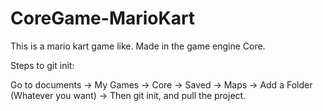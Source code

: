# CoreGame-MarioKart
This is a mario kart game like. Made in the game engine Core.


Steps to git init: 

Go to documents -> My Games -> Core -> Saved -> Maps -> Add a Folder (Whatever you want) -> Then git init, and pull the project.
